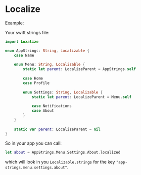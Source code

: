 # Localize

Example: 

Your swift strings file:

```swift
import Lozalize

enum AppStrings: String, Localizable {
    case Name
    
    enum Menu: String, Localizable {
        static let parent: LocalizeParent = AppStrings.self
        
        case Home
        case Profile
        
        enum Settings: String, Localizable {
            static let parent: LocalizeParent = Menu.self
            
            case Notifications
            case About
        }
    }
    
    static var parent: LocalizeParent = nil
}
```

So in your app you can call:

```swift
let about = AppStrings.Menu.Settings.About.localized 
```

which will look in you `Localizable.strings` for the key `"app-strings.menu.settings.about"`.

